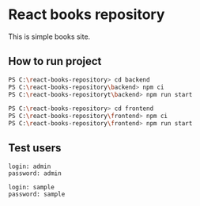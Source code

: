 # React books repository
This is simple books site.

## How to run project
```bash
PS C:\react-books-repository> cd backend
PS C:\react-books-repository\backend> npm ci
PS C:\react-books-repositoryt\backend> npm run start
```
```bash
PS C:\react-books-repository> cd frontend
PS C:\react-books-repository\frontend> npm ci
PS C:\react-books-repository\frontend> npm run start
```

## Test users
```
login: admin
password: admin
```  
```
login: sample
password: sample
```
